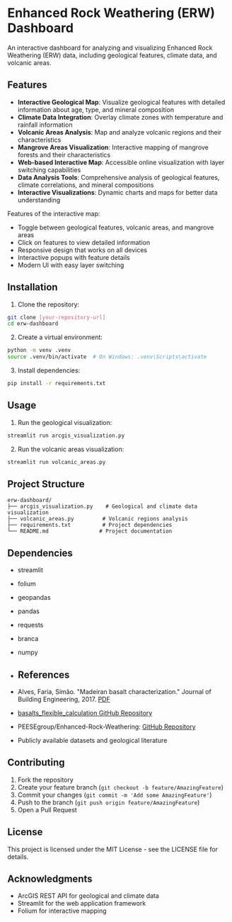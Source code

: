 # Enhanced Rock Weathering (ERW) Dashboard

An interactive dashboard for analyzing and visualizing Enhanced Rock Weathering (ERW) data, including geological features, climate data, and volcanic areas.

## Features

- **Interactive Geological Map**: Visualize geological features with detailed information about age, type, and mineral composition
- **Climate Data Integration**: Overlay climate zones with temperature and rainfall information
- **Volcanic Areas Analysis**: Map and analyze volcanic regions and their characteristics
- **Mangrove Areas Visualization**: Interactive mapping of mangrove forests and their characteristics
- **Web-based Interactive Map**: Accessible online visualization with layer switching capabilities
- **Data Analysis Tools**: Comprehensive analysis of geological features, climate correlations, and mineral compositions
- **Interactive Visualizations**: Dynamic charts and maps for better data understanding


Features of the interactive map:
- Toggle between geological features, volcanic areas, and mangrove areas
- Click on features to view detailed information
- Responsive design that works on all devices
- Interactive popups with feature details
- Modern UI with easy layer switching

## Installation

1. Clone the repository:
```bash
git clone [your-repository-url]
cd erw-dashboard
```

2. Create a virtual environment:
```bash
python -m venv .venv
source .venv/bin/activate  # On Windows: .venv\Scripts\activate
```

3. Install dependencies:
```bash
pip install -r requirements.txt
```

## Usage

1. Run the geological visualization:
```bash
streamlit run arcgis_visualization.py
```

2. Run the volcanic areas visualization:
```bash
streamlit run volcanic_areas.py
```

## Project Structure

```
erw-dashboard/
├── arcgis_visualization.py    # Geological and climate data visualization
├── volcanic_areas.py         # Volcanic regions analysis
├── requirements.txt          # Project dependencies
└── README.md                # Project documentation
```

## Dependencies

- streamlit
- folium
- geopandas
- pandas
- requests
- branca
- numpy

- ## References

- Alves, Faria, Simão. "Madeiran basalt characterization." Journal of Building Engineering, 2017. [PDF](https://research.unl.pt/ws/portalfiles/portal/3160539/RI_Alves_Faria_Simao_Madeiran_basalt_characterizarion_JBE2017_manuscript.pdf)
- [basalts_flexible_calculation GitHub Repository](https://github.com/iozer/basalts_flexible_calculation)
- PEESEgroup/Enhanced-Rock-Weathering: [GitHub Repository](https://github.com/PEESEgroup/Enhanced-Rock-Weathering)
- Publicly available datasets and geological literature

## Contributing

1. Fork the repository
2. Create your feature branch (`git checkout -b feature/AmazingFeature`)
3. Commit your changes (`git commit -m 'Add some AmazingFeature'`)
4. Push to the branch (`git push origin feature/AmazingFeature`)
5. Open a Pull Request

## License

This project is licensed under the MIT License - see the LICENSE file for details.

## Acknowledgments

- ArcGIS REST API for geological and climate data
- Streamlit for the web application framework
- Folium for interactive mapping
